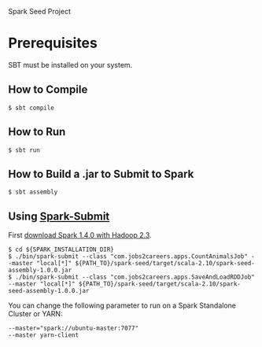 Spark Seed Project


# Prerequisites #
SBT must be installed on your system.

## How to Compile ##
```shell
$ sbt compile
```

## How to Run ##

```shell
$ sbt run
```

## How to Build a .jar to Submit to Spark ##

```shell
$ sbt assembly
```

## Using [Spark-Submit](https://spark.apache.org/docs/latest/submitting-applications.html) ##
First [download Spark 1.4.0 with Hadoop 2.3](https://spark.apache.org/downloads.html). 
```shell
$ cd ${SPARK_INSTALLATION_DIR}
$ ./bin/spark-submit --class "com.jobs2careers.apps.CountAnimalsJob" --master "local[*]" ${PATH_TO}/spark-seed/target/scala-2.10/spark-seed-assembly-1.0.0.jar
$ ./bin/spark-submit --class "com.jobs2careers.apps.SaveAndLoadRDDJob" --master "local[*]" ${PATH_TO}/spark-seed/target/scala-2.10/spark-seed-assembly-1.0.0.jar
```

You can change the following parameter to run on a Spark Standalone Cluster or YARN:
```shell
--master="spark://ubuntu-master:7077"
--master yarn-client
```